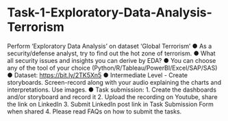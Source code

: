 # Task-1-Exploratory-Data-Analysis-Terrorism
Perform ‘Exploratory Data Analysis’ on dataset ‘Global Terrorism’ ● As a security/defense analyst, try to find out the hot zone of terrorism. ● What all security issues and insights you can derive by EDA? ● You can choose any of the tool of your choice (Python/R/Tableau/PowerBI/Excel/SAP/SAS) ● Dataset: https://bit.ly/2TK5Xn5 ● Intermediate Level - Create storyboards. Screen-record along with your audio explaining the charts and interpretations. Use images. ● Task submission: 1. Create the dashboards and/or storyboard and record it 2. Upload the recording on Youtube, share the link on LinkedIn 3. Submit LinkedIn post link in Task Submission Form when shared 4. Please read FAQs on how to submit the tasks.
